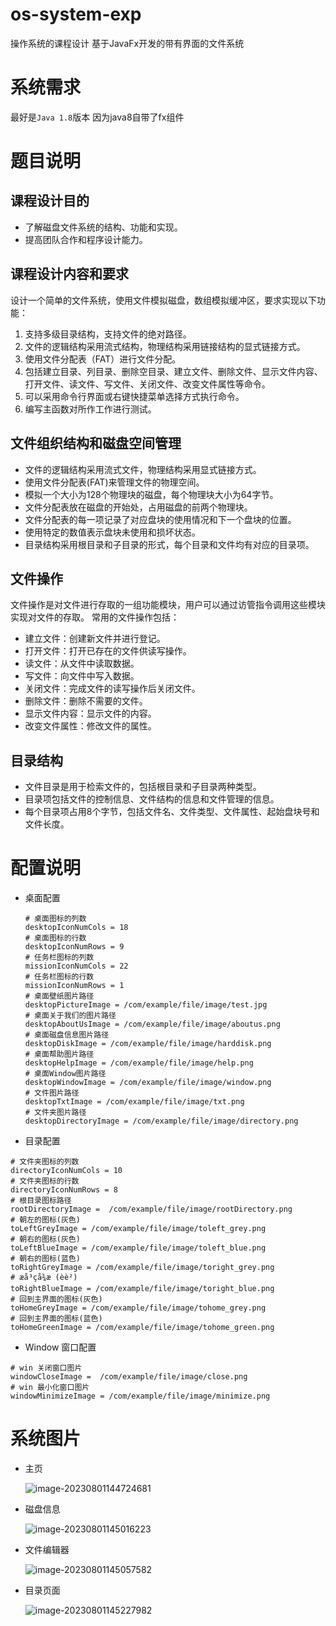 # os-system-exp
操作系统的课程设计 基于JavaFx开发的带有界面的文件系统



# 系统需求

最好是`Java 1.8`版本 因为java8自带了fx组件



# 题目说明

## 课程设计目的

- 了解磁盘文件系统的结构、功能和实现。
- 提高团队合作和程序设计能力。

## 课程设计内容和要求

设计一个简单的文件系统，使用文件模拟磁盘，数组模拟缓冲区，要求实现以下功能：

1. 支持多级目录结构，支持文件的绝对路径。
2. 文件的逻辑结构采用流式结构，物理结构采用链接结构的显式链接方式。
3. 使用文件分配表（FAT）进行文件分配。
4. 包括建立目录、列目录、删除空目录、建立文件、删除文件、显示文件内容、打开文件、读文件、写文件、关闭文件、改变文件属性等命令。
5. 可以采用命令行界面或右键快捷菜单选择方式执行命令。
6. 编写主函数对所作工作进行测试。



## 文件组织结构和磁盘空间管理

- 文件的逻辑结构采用流式文件，物理结构采用显式链接方式。
- 使用文件分配表(FAT)来管理文件的物理空间。
- 模拟一个大小为128个物理块的磁盘，每个物理块大小为64字节。
- 文件分配表放在磁盘的开始处，占用磁盘的前两个物理块。
- 文件分配表的每一项记录了对应盘块的使用情况和下一个盘块的位置。
- 使用特定的数值表示盘块未使用和损坏状态。
- 目录结构采用根目录和子目录的形式，每个目录和文件均有对应的目录项。

## 文件操作

文件操作是对文件进行存取的一组功能模块，用户可以通过访管指令调用这些模块实现对文件的存取。
常用的文件操作包括：

- 建立文件：创建新文件并进行登记。
- 打开文件：打开已存在的文件供读写操作。
- 读文件：从文件中读取数据。
- 写文件：向文件中写入数据。
- 关闭文件：完成文件的读写操作后关闭文件。
- 删除文件：删除不需要的文件。
- 显示文件内容：显示文件的内容。
- 改变文件属性：修改文件的属性。



## 目录结构

- 文件目录是用于检索文件的，包括根目录和子目录两种类型。
- 目录项包括文件的控制信息、文件结构的信息和文件管理的信息。
- 每个目录项占用8个字节，包括文件名、文件类型、文件属性、起始盘块号和文件长度。



# 配置说明

- 桌面配置

  ``` properties
  # 桌面图标的列数
  desktopIconNumCols = 18
  # 桌面图标的行数
  desktopIconNumRows = 9
  # 任务栏图标的列数
  missionIconNumCols = 22
  # 任务栏图标的行数
  missionIconNumRows = 1
  # 桌面壁纸图片路径
  desktopPictureImage = /com/example/file/image/test.jpg
  # 桌面关于我们的图片路径
  desktopAboutUsImage = /com/example/file/image/aboutus.png
  # 桌面磁盘信息图片路径
  desktopDiskImage = /com/example/file/image/harddisk.png
  # 桌面帮助图片路径
  desktopHelpImage = /com/example/file/image/help.png
  # 桌面Window图片路径
  desktopWindowImage = /com/example/file/image/window.png
  # 文件图片路径
  desktopTxtImage = /com/example/file/image/txt.png
  # 文件夹图片路径
  desktopDirectoryImage = /com/example/file/image/directory.png
  
  ```



- 目录配置

``` properties
# 文件夹图标的列数
directoryIconNumCols = 10
# 文件夹图标的行数
directoryIconNumRows = 8
# 根目录图标路径
rootDirectoryImage =  /com/example/file/image/rootDirectory.png
# 朝左的图标(灰色)
toLeftGreyImage = /com/example/file/image/toleft_grey.png
# 朝右的图标(灰色)
toLeftBlueImage = /com/example/file/image/toleft_blue.png
# 朝右的图标(蓝色)
toRightGreyImage = /com/example/file/image/toright_grey.png
# æå³çå¾æ (èè²)
toRightBlueImage = /com/example/file/image/toright_blue.png
# 回到主界面的图标(灰色)
toHomeGreyImage = /com/example/file/image/tohome_grey.png
# 回到主界面的图标(蓝色)
toHomeGreenImage = /com/example/file/image/tohome_green.png
```



- Window 窗口配置

```properties
# win 关闭窗口图片
windowCloseImage =  /com/example/file/image/close.png
# win 最小化窗口图片
windowMinimizeImage = /com/example/file/image/minimize.png
```

# 系统图片

- 主页

  ![image-20230801144724681](https://cdn.sensnow.cn/uPic/image-20230801144724681.png)

- 磁盘信息

  ![image-20230801145016223](https://cdn.sensnow.cn/uPic/image-20230801145016223.png)

- 文件编辑器

  ![image-20230801145057582](https://cdn.sensnow.cn/uPic/image-20230801145057582.png)

- 目录页面

  ![image-20230801145227982](https://cdn.sensnow.cn/uPic/image-20230801145227982.png)

  
